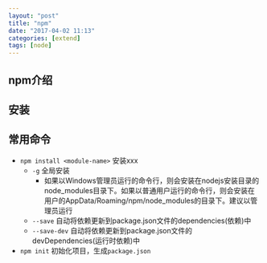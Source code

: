 ```yaml
---
layout: "post"
title: "npm"
date: "2017-04-02 11:13"
categories: [extend]
tags: [node]
---
```


## npm介绍

## 安装

## 常用命令

- `npm install <module-name>` 安装xxx
    - `-g` 全局安装
        - 如果以Windows管理员运行的命令行，则会安装在nodejs安装目录的node_modules目录下。如果以普通用户运行的命令行，则会安装在用户的AppData/Roaming/npm/node_modules的目录下。建议以管理员运行
    - `--save` 自动将依赖更新到package.json文件的dependencies(依赖)中
    - `--save-dev` 自动将依赖更新到package.json文件的devDependencies(运行时依赖)中
- `npm init` 初始化项目，生成`package.json`
